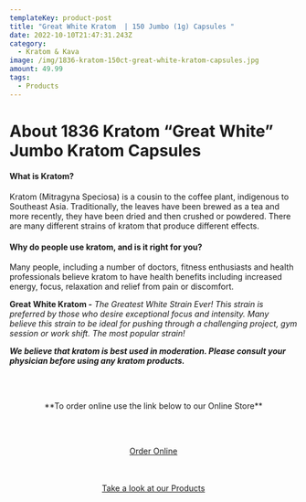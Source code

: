 ```yaml
---
templateKey: product-post
title: "Great White Kratom  | 150 Jumbo (1g) Capsules "
date: 2022-10-10T21:47:31.243Z
category:
  - Kratom & Kava
image: /img/1836-kratom-150ct-great-white-kratom-capsules.jpg
amount: 49.99
tags:
  - Products
---
```

# **About 1836 Kratom “Great White” Jumbo Kratom Capsules**

#### **What is Kratom?**

Kratom (Mitragyna Speciosa) is a cousin to the coffee plant, indigenous to Southeast Asia. Traditionally, the leaves have been brewed as a tea and more recently, they have been dried and then crushed or powdered. There are many different strains of kratom that produce different effects.

#### **Why do people use kratom, and is it right for you?**

Many people, including a number of doctors, fitness enthusiasts and health professionals believe kratom to have health benefits including increased energy, focus, relaxation and relief from pain or discomfort.

**Great White Kratom -** *The Greatest White Strain Ever! This strain is preferred by those who desire exceptional focus and intensity. Many believe this strain to be ideal for pushing through a challenging project, gym session or work shift. The most popular strain!*  

***We believe that kratom is best used in moderation. Please consult your physician before using any kratom products.***

<br><br>

<Center>

\*\*To order online use the link below to our Online Store\*\*

<br><br>

<Center><a class="link-view-more-products" target="_blank" href="https://capitalcbd.shop/product/1836-great-white-kratom-150-jumbo-1g-capsules/">Order Online</a></

<br><br><br>

<Center><a class="link-view-more-products" target="_blank" href="https://capitalamericanshaman.com/products">Take a look at our Products</a></Center>

<br><br>